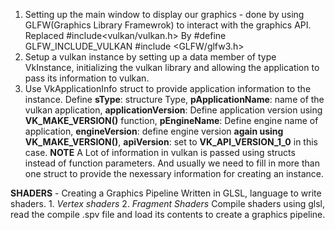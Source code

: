 
1. Setting up the main window to display our graphics - done by using GLFW(Graphics Library Framewrok) to interact with the graphics API. Replaced 
    #include<vulkan/vulkan.h>
By 
	#define GLFW_INCLUDE_VULKAN
	#include <GLFW/glfw3.h>
2. Setup a vulkan instance by setting up a data member of type VkInstance, initializing the vulkan library and allowing the application to pass its information to vulkan.
3. Use VkApplicationInfo struct to provide application information to the instance. Define **sType**: structure Type, **pApplicationName**: name of the vulkan application, **applicationVersion**: Define application version using **VK_MAKE_VERSION()** function, **pEngineName**: Define engine name of application, **engineVersion**: define engine version **again using VK_MAKE_VERSION()**, **apiVersion**: set to **VK_API_VERSION_1_0** in this case.
**NOTE**
	A Lot of information in vulkan is passed using structs instead of function parameters. And usually we need to fill in more than one struct to provide the nexessary information for creating an instance.

**SHADERS** - Creating a Graphics Pipeline
    Written in GLSL, language to write shaders.
	1. *Vertex shaders*
	2. *Fragment Shaders*
	Compile shaders using glsl, read the compile .spv file and load its contents to create a graphics pipeline.
